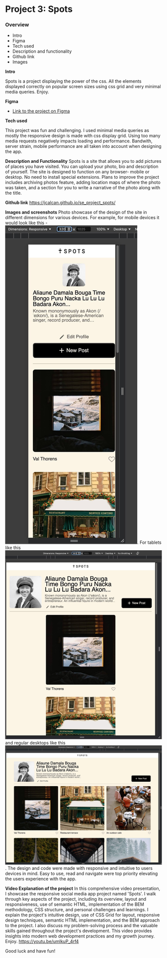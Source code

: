 # Project 3: Spots

### Overview

- Intro
- Figma
- Tech used
- Description and functionality
- Github link
- Images

**Intro**

Spots is a project displaying the power of the css. All the elements displayed correctly on popular screen sizes using css grid and very minimal media queries. Enjoy.

**Figma**

- [Link to the project on Figma](https://www.figma.com/file/BBNm2bC3lj8QQMHlnqRsga/Sprint-3-Project-%E2%80%94-Spots?type=design&node-id=2%3A60&mode=design&t=afgNFybdorZO6cQo-1)

**Tech used**

This project was fun and challenging. I used minimal media queries as mostly the responsive design is made with css display grid. Using too many media requests negatively impacts loading and performance. Bandwith, server strain, mobile performance are all taken into account when designing the app.

**Description and Functionality**
Spots is a site that allows you to add pictures of places you have visited. You can upload your photo, bio and description of yourself. The site is designed to function on any browser- mobile or desktop. No need to install special extensions. Plans to improve the project includes archiving photos feature, adding location maps of where the photo was taken, and a section for you to write a narrative of the photo along with the title.

**Github link**
https://jcalcan.github.io/se_project_spots/

**Images and screenshots**
Photo showcase of the design of the site in different dimensions for various devices. For example,
for mobile devices it would look like this - ![mobile](./images/demo/mobile_screenshot.jpg). For tablets like this ![tablets](./images/demo/tablet_screenshot.jpg) and regular desktops like this ![desktop](./images/demo/desktop_screenshot.jpg). The design and code were made with responsive and intuitive to users devices in mind. Easy to use, read and navigate were top priority elevating the users experience with the app.

**Video Explanation of the project**
In this comprehensive video presentation, I showcase the responsive social media app project named 'Spots'. I walk through key aspects of the project, including its overview, layout and responsiveness, use of semantic HTML, implementation of the BEM methodology, CSS structure, and personal challenges and learnings. I explain the project's intuitive design, use of CSS Grid for layout, responsive design techniques, semantic HTML implementation, and the BEM approach to the project. I also discuss my problem-solving process and the valuable skills gained throughout the project's development. This video provides insights into modern web development practices and my growth journey. Enjoy.
https://youtu.be/umIkuP_4rf4

Good luck and have fun!
